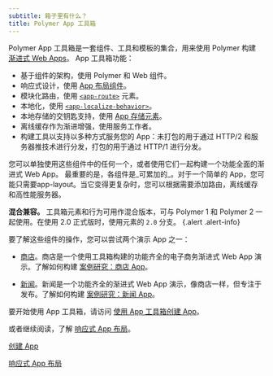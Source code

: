 ```yaml
---
subtitle: 箱子里有什么？
title: Polymer App 工具箱
---
```


Polymer App 工具箱是一套组件、工具和模板的集合，用来使用 Polymer 构建
[渐进式 Web Apps](https://developers.google.com/web/progressive-web-apps)。
App 工具箱功能：

-   基于组件的架构，使用 Polymer 和 Web 组件。
-   响应式设计，使用 [App 布局组件](https://www.webcomponents.org/element/PolymerElements/app-layout)。
-   模块化路由，使用
    [`<app-route>`](https://www.webcomponents.org/element/PolymerElements/app-route) 元素。
-   本地化，使用
    [`<app-localize-behavior>`](https://www.webcomponents.org/element/PolymerElements/app-localize-behavior)。
-   本地存储的交钥匙支持，使用
    [App 存储元素](https://www.webcomponents.org/element/PolymerElements/app-storage)。
-   离线缓存作为渐进增强，使用服务工作者。
-   构建工具以支持以多种方式服务您的 App：未打包的用于通过 HTTP/2 和服务器推技术进行分发，打包的用于通过 HTTP/1 进行分发。

您可以单独使用这些组件中的任何一个，或者使用它们一起构建一个功能全面的渐进式 Web App。
最重要的是，各组件是_可累加的_。对于一个简单的 App，您可能只需要app-layout。当它变得更复杂时，您可以根据需要添加路由，离线缓存和高性能服务器。

**混合兼容。** 工具箱元素和行为可用作混合版本，可与 Polymer 1 和 Polymer 2 一起使用。在使用 2.0 正式版时，使用元素的 `2.0` 分支。
{.alert .alert-info}

要了解这些组件的操作，您可以尝试两个演示 App 之一：

-   [商店](https://shop.polymer-project.org/)。商店是一个使用工具箱构建的功能齐全的电子商务渐进式 Web App 演示。了解如何构建
    [案例研究：商店 App](case-study)。

-   [新闻](https://news.polymer-project.org/)。新闻是一个功能齐全的渐进式 Web App 演示，像商店一样，但专注于发布。了解如何构建
    [案例研究：新闻 App](news-case-study)。


要开始使用 App 工具箱，请访问 [使用 App 工具箱创建 App](/2.0/start/toolbox/set-up)。

或者继续阅读，了解 [响应式 App 布局](app-layout)。

<a href="/2.0/start/toolbox/set-up" class="blue-button">创建 App
</a>

<a href="app-layout" class="blue-button">响应式 App 布局
</a>
